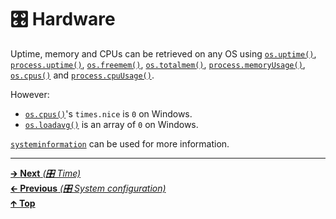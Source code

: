 # 🎛️ Hardware

Uptime, memory and CPUs can be retrieved on any OS using
[`os.uptime()`](https://nodejs.org/api/os.html#os_os_uptime),
[`process.uptime()`](https://nodejs.org/api/process.html#process_process_uptime),
[`os.freemem()`](https://nodejs.org/api/os.html#os_os_freemem),
[`os.totalmem()`](https://nodejs.org/api/os.html#os_os_totalmem),
[`process.memoryUsage()`](https://nodejs.org/api/process.html#process_process_memoryusage),
[`os.cpus()`](https://nodejs.org/api/os.html#os_os_cpus) and
[`process.cpuUsage()`](https://nodejs.org/api/process.html#process_process_cpuusage_previousvalue).

However:

- [`os.cpus()`](https://nodejs.org/api/os.html#os_os_cpus)'s `times.nice` is
  `0` on Windows.
- [`os.loadavg()`](https://nodejs.org/api/os.html#os_os_loadavg) is an array
  of `0` on Windows.

[`systeminformation`](https://github.com/sebhildebrandt/systeminformation) can
be used for more information.

<hr>

[🡲 **Next** _(🎛️ Time)_](time.md)<br>
[🡰 **Previous** _(🎛️ System configuration)_](system_configuration.md)<br>
[🡱 **Top**](README.md)<br>
